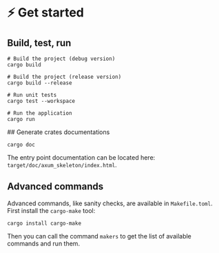# ⚡ Get started

## Build, test, run

```shell
# Build the project (debug version)
cargo build

# Build the project (release version)
cargo build --release

# Run unit tests
cargo test --workspace

# Run the application
cargo run
```

## Generate crates documentations

```shell
cargo doc
```

The entry point documentation can be located here: `target/doc/axum_skeleton/index.html`.

## Advanced commands

Advanced commands, like sanity checks, are available in `Makefile.toml`. First
install the `cargo-make` tool:

```shell
cargo install cargo-make
```

Then you can call the command `makers` to get the list of available commands and
run them.
